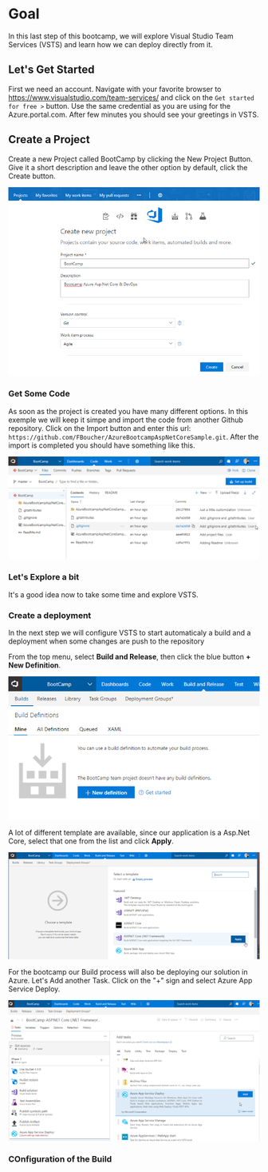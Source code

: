 # Goal

In this last step of this bootcamp, we will explore Visual Studio Team Services (VSTS) and learn how we can deploy directly from it.

## Let's Get Started

First we need an account. Navigate with your favorite browser to https://www.visualstudio.com/team-services/ and click on the `Get started for free >` button.  Use the same credential as you are using for the Azure.portal.com. After few minutes you should see your greetings in VSTS.

## Create a Project

Create a new Project called BootCamp by clicking the New Project Button. Give it a short description and leave the other option by default, click the Create button.

![CreateProject][CreateProject]

### Get Some Code

As soon as the project is created you have many different options. In this exemple we will keep it simpe and import the code from another Github repository. Click on the Import button and enter this url: `https://github.com/FBoucher/AzureBootcampAspNetCoreSample.git`. After the import is completed you should have something like this.

![TheCodeIsIn][TheCodeIsIn]

### Let's Explore a bit

It's a good idea now to take some time and explore VSTS. 

### Create a deployment

In the next step we will configure VSTS to start automaticaly a build and a deployment when some changes are push to the repository

From the top menu, select **Build and Release**, then click the blue button **+ New Definition**.

![NewDefenition][NewDefenition]

A lot of different template are available, since our application is a Asp.Net Core, select that one from the list and click **Apply**.

![SelectTemplate][SelectTemplate]

For the bootcamp our Build process will also be deploying our solution in Azure. Let's Add another Task. Click on the "+" sign and select Azure App Service Deploy.

![AddTaskDeploy][AddTaskDeploy]

### COnfiguration of the Build

[CreateProject]: Media/CreateProject.png "Creating a new Project"
[TheCodeIsIn]: Media/TheCodeIsIn.png "The Code Is In"
[NewDefenition]: Media/NewDefenition.png "New Defenition"
[SelectTemplate]: Media/SelectTemplate.png "Select the template"
[AddTaskDeploy]: Media/AddTaskDeploy.png "Add Task to Deploy"

